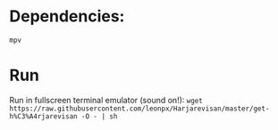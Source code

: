# Dependencies:
`mpv`

# Run
Run in fullscreen terminal emulator (sound on!): `wget https://raw.githubusercontent.com/leonpx/Harjarevisan/master/get-h%C3%A4rjarevisan -O - | sh`
